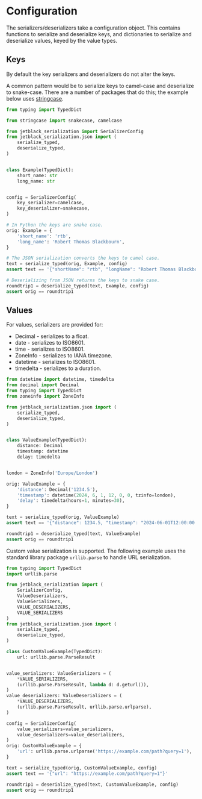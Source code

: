 # Configuration

The serializers/deserializers take a configuration object.
This contains functions to serialize and deserialize keys,
and dictionaries to serialize and deserialize values, keyed
by the value types.

## Keys

By default the key serializers and deserializers do not alter the keys.

A common pattern would be to serialize keys to camel-case and deserialize to
snake-case. There are a number of packages that do this; the example below uses
[stringcase](https://github.com/okunishinishi/python-stringcase).

```python
from typing import TypedDict

from stringcase import snakecase, camelcase

from jetblack_serialization import SerializerConfig
from jetblack_serialization.json import (
    serialize_typed,
    deserialize_typed,
)


class Example(TypedDict):
    short_name: str
    long_name: str


config = SerializerConfig(
    key_serializer=camelcase,
    key_deserializer=snakecase,
)

# In Python the keys are snake case.
orig: Example = {
    'short_name': 'rtb',
    'long_name': 'Robert Thomas Blackbourn',
}

# The JSON serialization converts the keys to camel case.
text = serialize_typed(orig, Example, config)
assert text == '{"shortName": "rtb", "longName": "Robert Thomas Blackbourn"}'

# Deserializing from JSON returns the keys to snake case.
roundtrip1 = deserialize_typed(text, Example, config)
assert orig == roundtrip1
```

## Values

For values, serializers are provided for:

* Decimal - serializes to a float.
* date - serializes to ISO8601.
* time - serializes to ISO8601.
* ZoneInfo - serializes to IANA timezone.
* datetime - serializes to ISO8601.
* timedelta - serializes to a duration.

```python
from datetime import datetime, timedelta
from decimal import Decimal
from typing import TypedDict
from zoneinfo import ZoneInfo

from jetblack_serialization.json import (
    serialize_typed,
    deserialize_typed,
)


class ValueExample(TypedDict):
    distance: Decimal
    timestamp: datetime
    delay: timedelta


london = ZoneInfo('Europe/London')

orig: ValueExample = {
    'distance': Decimal('1234.5'),
    'timestamp': datetime(2024, 6, 1, 12, 0, 0, tzinfo=london),
    'delay': timedelta(hours=1, minutes=30),
}

text = serialize_typed(orig, ValueExample)
assert text == '{"distance": 1234.5, "timestamp": "2024-06-01T12:00:00.00+01:00", "delay": "PT1H30M"}'

roundtrip1 = deserialize_typed(text, ValueExample)
assert orig == roundtrip1
```

Custom value serialization is supported. The following example uses the 
standard library package `urllib.parse` to handle URL serialization.

```python
from typing import TypedDict
import urllib.parse

from jetblack_serialization import (
    SerializerConfig,
    ValueDeserializers,
    ValueSerializers,
    VALUE_DESERIALIZERS,
    VALUE_SERIALIZERS
)
from jetblack_serialization.json import (
    serialize_typed,
    deserialize_typed,
)

class CustomValueExample(TypedDict):
    url: urllib.parse.ParseResult


value_serializers: ValueSerializers = (
    *VALUE_SERIALIZERS,
    (urllib.parse.ParseResult, lambda d: d.geturl()),
)
value_deserializers: ValueDeserializers = (
    *VALUE_DESERIALIZERS,
    (urllib.parse.ParseResult, urllib.parse.urlparse),
)

config = SerializerConfig(
    value_serializers=value_serializers,
    value_deserializers=value_deserializers,
)
orig: CustomValueExample = {
    'url': urllib.parse.urlparse('https://example.com/path?query=1'),
}

text = serialize_typed(orig, CustomValueExample, config)
assert text == '{"url": "https://example.com/path?query=1"}'

roundtrip1 = deserialize_typed(text, CustomValueExample, config)
assert orig == roundtrip1
```
